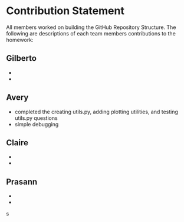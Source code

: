 # Contribution Statement

All members worked on building the GitHub Repository Structure. The following are descriptions of each team members contributions to the homework:

## Gilberto
- 
- 
## Avery
- completed the creating utils.py, adding plotting utilities, and testing utils.py questions
- simple debugging
## Claire
- 
- 
## Prasann
- 
- 


s
